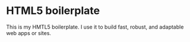 # HTML5 boilerplate
This is my HMTL5 boilerplate. I use it to build fast, robust, and adaptable web apps or sites.